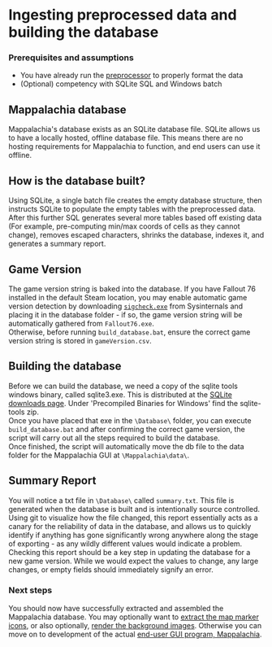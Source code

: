 # Ingesting preprocessed data and building the database

### Prerequisites and assumptions
* You have already run the [preprocessor](Preprocessor.md) to properly format the data
* (Optional) competency with SQLite SQL and Windows batch

## Mappalachia database
Mappalachia's database exists as an SQLite database file. SQLite allows us to have a locally hosted, offline database file. This means there are no hosting requirements for Mappalachia to function, and end users can use it offline.

## How is the database built?
Using SQLite, a single batch file creates the empty database structure, then instructs SQLite to populate the empty tables with the preprocessed data. After this further SQL generates several more tables based off existing data (For example, pre-computing min/max coords of cells as they cannot change), removes escaped characters, shrinks the database, indexes it, and generates a summary report.

## Game Version
The game version string is baked into the database. If you have Fallout 76 installed in the default Steam location, you may enable automatic game version detection by downloading [`sigcheck.exe`](https://docs.microsoft.com/en-gb/sysinternals/downloads/sigcheck) from Sysinternals and placing it in the database folder - if so, the game version string will be automatically gathered from `Fallout76.exe`.<br/>
Otherwise, before running `build_database.bat`, ensure the correct game version string is stored in `gameVersion.csv`.<br/>

## Building the database
Before we can build the database, we need a copy of the sqlite tools windows binary, called sqlite3.exe. This is distributed at the [SQLite downloads page](https://www.sqlite.org/download.html). Under 'Precompiled Binaries for Windows' find the sqlite-tools zip.<br/>
Once you have placed that exe in the `\Database\` folder, you can execute `build_database.bat` and after confirming the correct game version, the script will carry out all the steps required to build the database.<br/>
Once finished, the script will automatically move the db file to the data folder for the Mappalachia GUI at `\Mappalachia\data\`.

## Summary Report
You will notice a txt file in `\Database\` called `summary.txt`. This file is generated when the database is built and is intentionally source controlled.<br/>
Using git to visualize how the file changed, this report essentially acts as a canary for the reliability of data in the database, and allows us to quickly identify if anything has gone significantly wrong anywhere along the stage of exporting - as any wildly different values would indicate a problem.<br/>
Checking this report should be a key step in updating the database for a new game version. While we would expect the values to change, any large changes, or empty fields should immediately signify an error.

### Next steps
You should now have successfully extracted and assembled the Mappalachia database. You may optionally want to [extract the map marker icons](IconExtraction.md), or also optionally, [render the background images](BackgroundRendering.md). Otherwise you can move on to development of the actual [end-user GUI program, Mappalachia](GUI.md).
